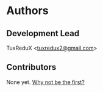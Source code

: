 # Authors

## Development Lead
TuxReduX &lt;tuxredux2@gmail.com&gt;

## Contributors
None yet. [Why not be the first?](CONTRIBUTING.md)
